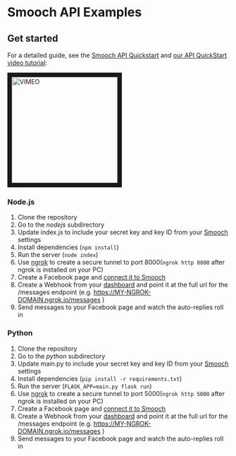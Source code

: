# Smooch API Examples

## Get started

For a detailed guide, see the [Smooch API Quickstart](https://docs.smooch.io/guide/api-quickstart) and [our API QuickStart video tutorial](https://vimeo.com/198071401):

<a href="https://vimeo.com/198071401" target="_blank"><img src="https://i.vimeocdn.com/video/610957143.webp?mw=1800&mh=1013&q=70"
alt="VIMEO" width="240" border="10" /></a>

### Node.js

1. Clone the repository
2. Go to the _nodejs_ subdirectory
3. Update index.js to include your secret key and key ID from your [Smooch](https://app.smooch.io) settings
4. Install dependencies (`npm install`)
5. Run the server (`node index`)
6. Use [ngrok](https://ngrok.com/) to create a secure tunnel to port 8000(`ngrok http 8000` after ngrok is installed on your PC)
7. Create a Facebook page and [connect it to Smooch](https://app.smooch.io/integrations/messenger)
8. Create a Webhook from your [dashboard](https://app.smooch.io/integrations/webhook) and point it at the full url for the /messages endpoint (e.g. https://MY-NGROK-DOMAIN.ngrok.io/messages )
9. Send messages to your Facebook page and watch the auto-replies roll in

### Python

1. Clone the repository
2. Go to the _python_ subdirectory
3. Update main.py to include your secret key and key ID from your [Smooch](https://app.smooch.io) settings
4. Install dependencies (`pip install -r requirements.txt`)
5. Run the server (`FLASK_APP=main.py flask run`)
6. Use [ngrok](https://ngrok.com/) to create a secure tunnel to port 5000(`ngrok http 5000` after ngrok is installed on your PC)
7. Create a Facebook page and [connect it to Smooch](https://app.smooch.io/integrations/messenger)
8. Create a Webhook from your [dashboard](https://app.smooch.io/integrations/webhook) and point it at the full url for the /messages endpoint (e.g. https://MY-NGROK-DOMAIN.ngrok.io/messages )
9. Send messages to your Facebook page and watch the auto-replies roll in
